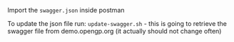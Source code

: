 Import the `swagger.json` inside postman

To update the json file run: `update-swagger.sh` - this is going to retrieve the swagger file from demo.opengp.org (it actually should not change often)